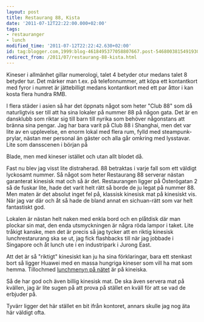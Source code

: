 ```yaml
---
layout: post
title: Restaurang 88, Kista
date: '2011-07-12T22:22:00.000+02:00'
tags:
- restauranger
- lunch
modified_time: '2011-07-12T22:22:42.630+02:00'
id: tag:blogger.com,1999:blog-4618495377058807667.post-5468003815491930926
redirect_from: /2011/07/restaurang-88-kista.html
---
```


Kineser i allmänhet gillar numerologi, talet 4 betyder otur medans
talet 8 betyder tur. Det märker man t.ex. på telefonnummer, att köpa
ett kontantkort med fyror i numret är jättebilligt medans kontantkort
med ett par åttor i kan kosta flera hundra RMB.

I flera städer i asien så har det öppnats något som heter "Club 88"
som då naturligtvis ser till att ha sina lokaler på nummer 88 på någon
gata. Det är en dansklubb som riktar sig till barn till nyrika som
behöver någonstans att bränna sina pengar. Jag har bara varit på Club
88 i Shanghai, men det var lite av en upplevelse, en enorm lokal med
flera rum, fylld med steampunk-prylar, nästan mer personal än gäster
och alla går omkring med lysstavar. Lite som dansscenen i början på

Blade, men med kineser istället och utan allt blodet då.

Fast nu blev jag visst lite distraherad. 88 betraktas i varje fall som
ett väldigt lyckosamt nummer. Så något som heter Restaurang 88
serverar nästan garanterat kinesisk mat och så är det. Restaurangen
ligger på Österögatan 2 så de fuskar lite, hade det varit helt rätt så
borde de ju legat på nummer 88.  Men maten är det absolut inget fel
på, klassisk kinesisk mat på kinesiskt vis.  När jag var där och åt så
hade de bland annat en sichuan-rätt som var helt fantastiskt god.

Lokalen är nästan helt naken med enkla bord och en plåtdisk där man
plockar sin mat, den enda utsmyckningen är några röda lampor i
taket. Lite tråkigt kanske, men det är precis så jag tycker att en
riktig kinesisk lunchrestarurang ska se ut, jag fick flashbacks till
när jag jobbade i Singapore och åt lunch ute i en industripark i
Jurong East.

Att det är så "riktigt" kinesiskt kan ju ha sina förklaringar, bara
ett stenkast bort så ligger Huawei med en massa hungriga kineser som
vill ha mat som hemma. Tillochmed [lunchmenyn på
nätet](http://www.easyorder.se/shop/goods.php?id=1172) är på kineiska.

Så de har god och även billig kinesisk mat. De ska även servera mat på
kvällen, jag är lite sugen på att prova på stället en kväll för att se
vad de erbjuder på.

Tyvärr ligger det här stället en bit ifrån kontoret, annars skulle jag
nog äta här väldigt ofta.
